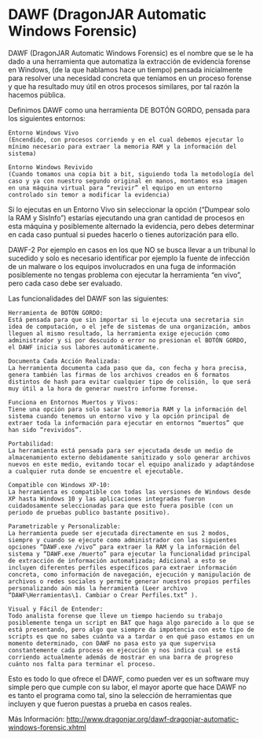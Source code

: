 # DAWF (DragonJAR Automatic Windows Forensic)

DAWF (DragonJAR Automatic Windows Forensic) es el nombre que se le ha dado a una herramienta que automatiza la extracción de evidencia forense en Windows, (de la que hablamos hace un tiempo) pensada inicialmente para resolver una necesidad concreta que teníamos en un proceso forense y que ha resultado muy útil en otros procesos similares, por tal razón la hacemos pública.


Definimos DAWF como una herramienta DE BOTÓN GORDO, pensada para los siguientes entornos:

    Entorno Windows Vivo
    (Encendido, con procesos corriendo y en el cual debemos ejecutar lo mínimo necesario para extraer la memoria RAM y la información del sistema)
    
    Entorno Windows Revivido
    (Cuando tomamos una copia bit a bit, siguiendo toda la metodología del caso y ya con nuestro segundo original en manos, montamos esa imagen en una máquina virtual para “revivir” el equipo en un entorno controlado sin temor a modificar la evidencia)

Si lo ejecutas en un Entorno Vivo sin seleccionar la opción (“Dumpear solo la RAM y SisInfo”) estarías ejecutando una gran cantidad de procesos en esta máquina y posiblemente alternado la evidencia, pero debes determinar en cada caso puntual si puedes hacerlo o tienes autorización para ello.

DAWF-2
Por ejemplo en casos en los que NO se busca llevar a un tribunal lo sucedido y solo es necesario identificar por ejemplo la fuente de infección de un malware o los equipos involucrados en una fuga de información posiblemente no tengas problema con ejecutar la herramienta “en vivo”, pero cada caso debe ser evaluado.

Las funcionalidades del DAWF son las siguientes:

    Herramienta de BOTÓN GORDO:
    Está pensada para que sin importar si lo ejecuta una secretaria sin idea de computación, o el jefe de sistemas de una organización, ambos lleguen al mismo resultado, la herramienta exige ejecución como administrador y si por descuido o error no presionan el BOTÓN GORDO, el DAWF inicia sus labores automáticamente.
    
    Documenta Cada Acción Realizada:
    La herramienta documenta cada paso que da, con fecha y hora precisa, genera también las firmas de los archivos creados en 6 formatos distintos de hash para evitar cualquier tipo de colisión, lo que será muy útil a la hora de generar nuestro informe forense.
    
    Funciona en Entornos Muertos y Vivos:
    Tiene una opción para solo sacar la memoria RAM y la información del sistema cuando tenemos un entorno vivo y la opción principal de extraer toda la información para ejecutar en entornos “muertos” que han sido “revividos”.
    
    Portabilidad:
    La herramienta está pensada para ser ejecutada desde un medio de almacenamiento externo debidamente sanitizado y solo generar archivos nuevos en este medio, evitando tocar el equipo analizado y adaptándose a cualquier ruta donde se encuentre el ejecutable.
    
    Compatible con Windows XP-10:
    La herramienta es compatible con todas las versiones de Windows desde XP hasta Windows 10 y las aplicaciones integradas fueron cuidadosamente seleccionadas para que esto fuera posible (con un periodo de pruebas publico bastante positivo).
    
    Parametrizable y Personalizable:
    La herramienta puede ser ejecutada directamente en sus 2 modos, siempre y cuando se ejecute como administrador con las siguientes opciones “DAWF.exe /vivo” para extraer la RAM y la información del sistema y “DAWF.exe /muerto” para ejecutar la funcionalidad principal de extracción de información automatizada; Adicional a esto se incluyen diferentes perfiles específicos para extraer información concreta, como información de navegación, ejecución y manipulación de archivos o redes sociales y permite generar nuestros propios perfiles personalizando aún más la herramienta (Leer archivo “DAWF\Herramientas\1. Cambiar o Crear Perfiles.txt” ).
    
    Visual y Fácil de Entender:
    Todo analista forense que lleve un tiempo haciendo su trabajo posiblemente tenga un script en BAT que haga algo parecido a lo que se está presentando, pero algo que siempre da impotencia con este tipo de scripts es que no sabes cuánto va a tardar o en qué paso estamos en un momento determinado, con DAWF no pasa esto ya que supervisa constantemente cada proceso en ejecución y nos indica cual se está corriendo actualmente además de mostrar en una barra de progreso cuánto nos falta para terminar el proceso.

Esto es todo lo que ofrece el DAWF, como pueden ver es un software muy simple pero que cumple con su labor, el mayor aporte que hace DAWF no es tanto el programa como tal, sino la selección de herramientas que incluyen y que fueron puestas a prueba en casos reales.

Más Información:
http://www.dragonjar.org/dawf-dragonjar-automatic-windows-forensic.xhtml
